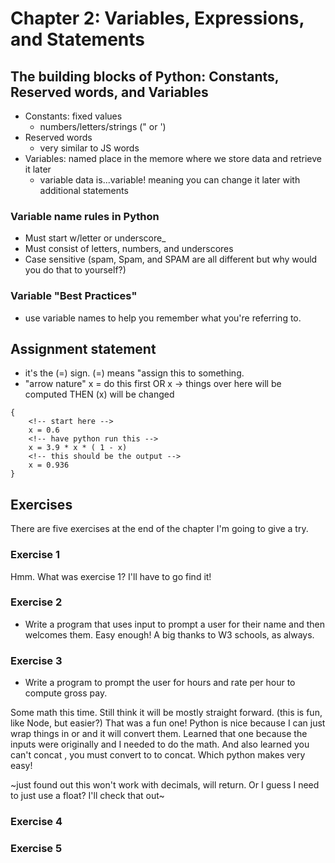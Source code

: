 # Chapter 2: Variables, Expressions, and Statements 

## The building blocks of Python: Constants, Reserved words, and Variables

- Constants: fixed values
    - numbers/letters/strings (" or ')
- Reserved words
    - very similar to JS words
- Variables: named place in the memore where we store data and retrieve it later
    - variable data is...variable! meaning you can change it later with additional statements

### Variable name rules in Python
- Must start w/letter or underscore_
- Must consist of letters, numbers, and underscores
- Case sensitive (spam, Spam, and SPAM are all different but why would you do that to yourself?)

### Variable "Best Practices" 
- use variable names to help you remember what you're referring to. 

## Assignment statement
- it's the (=) sign. (=) means "assign this to something. 
- "arrow nature"  x = do this first OR x -> things over here will be computed THEN (x) will be changed

```
{
    <!-- start here -->
    x = 0.6
    <!-- have python run this -->
    x = 3.9 * x * ( 1 - x)
    <!-- this should be the output -->
    x = 0.936
}
```

## Exercises

There are five exercises at the end of the chapter I'm going to give a try. 

### Exercise 1

Hmm. What was exercise 1? I'll have to go find it!

### Exercise 2

- Write a program that uses input to prompt a user for their name and then welcomes them.
Easy enough! A big thanks to W3 schools, as always. 

### Exercise 3

- Write a program to prompt the user for hours and rate per hour to compute gross pay.

Some math this time. Still think it will be mostly straight forward. (this is fun, like Node, but easier?)
That was a fun one! Python is nice because I can just wrap things in <int> or <str> and it will convert them. 
Learned that one because the inputs were originally <str> and I needed <int> to do the math. And also learned you can't concat <int>, you must convert to <str> to concat. Which python makes very easy! 

~just found out this won't work with decimals, will return. Or I guess I need to just use a float? I'll check that out~


### Exercise 4




### Exercise 5


